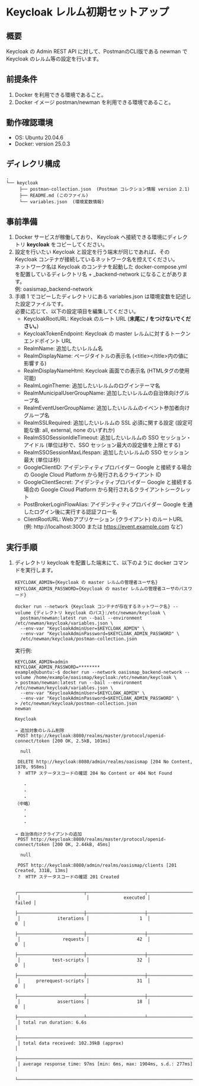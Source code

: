 # Keycloak レルム初期セットアップ

## 概要
Keycloak の Admin REST API に対して、PostmanのCLI版である newman で Keycloak のレルム等の設定を行います。

## 前提条件
1. Docker を利用できる環境であること。
1. Docker イメージ postman/newman を利用できる環境であること。

## 動作確認環境
- OS: Ubuntu 20.04.6
- Docker: version 25.0.3

## ディレクリ構成
```
.
└── keycloak
     ├── postman-collection.json  (Postman コレクション情報 version 2.1)
     ├── README.md (このファイル)
     └── variables.json  (環境変数情報)
```

## 事前準備
1. Docker サービスが稼働しており、 Keycloak へ接続できる環境にディレクトリ **keycloak** をコピーしてください。
1. 設定を行いたい Keycloak と設定を行う端末が同じであれば、その Keycloak コンテナが接続しているネットワーク名を控えてください。  
   ネットワーク名は Keycloak のコンテナを起動した docker-compose.yml を配置しているディレクトリ名 + _backend-network になることがあります。  
   例: oasismap_backend-network
1. 手順 1 でコピーしたディレクトリにある variables.json は環境変数を記述した設定ファイルです。  
   必要に応じて、以下の設定項目を編集してください。
   - KeycloakRootURL: Keycloak のルート URL (**末尾に / をつけないでください。**)
   - KeycloakTokenEndpoint: Keycloak の master レルムに対するトークンエンドポイント URL
   - RealmName: 追加したいレルム名
   - RealmDisplayName: ページタイトルの表示名 (&lt;title&gt;&lt;/title&gt;内の値に影響する)
   - RealmDisplayNameHtml: Keycloak 画面での表示名 (HTMLタグの使用可能)
   - RealmLoginTheme: 追加したいレルムのログインテーマ名
   - RealmMunicipalUserGroupName: 追加したいレルムの自治体向けグループ名
   - RealmEventUserGroupName: 追加したいレルムのイベント参加者向けグループ名
   - RealmSSLRequired: 追加したいレルムの SSL 必須に関する設定 (設定可能な値: all, external, none のいずれか)
   - RealmSSOSessionIdleTimeout: 追加したいレルムの SSO セッション・アイドル  (単位は秒で、SSO セッション最大の設定値を上限とする)
   - RealmSSOSessionMaxLifespan: 追加したいレルムの SSO セッション最大  (単位は秒)
   - GoogleClientID: アイデンティティプロバイダー Google と接続する場合の Google Cloud Platform から発行されるクライアント ID
   - GoogleClientSecret: アイデンティティプロバイダー Google と接続する場合の Google Cloud Platform から発行されるクライアントシークレット
   - PostBrokerLoginFlowAlias: アイデンティティプロバイダー Google を通したログイン後に実行する認証フロー名
   - ClientRootURL: Webアプリケーション (クライアント) のルートURL (例: http://localhost:3000 または https://event.example.com など)

## 実行手順
1. ディレクトリ keycloak を配置した端末にて、以下のように docker コマンドを実行します。  

   ```
   KEYCLOAK_ADMIN={Keycloak の master レルムの管理者ユーザ名}
   KEYCLOAK_ADMIN_PASSWORD={Keycloak の master レルムの管理者ユーザのパスワード}

   docker run --network {Keycloak コンテナが存在するネットワーク名} --volume {ディレクトリ keycloak のパス}:/etc/newman/keycloak \
     postman/newman:latest run --bail --environment /etc/newman/keycloak/variables.json \
     --env-var "KeycloakAdminUser=$KEYCLOAK_ADMIN" \
     --env-var "KeycloakAdminPassword=$KEYCLOAK_ADMIN_PASSWORD" \
     /etc/newman/keycloak/postman-collection.json
   ```

   実行例:
   ```
   KEYCLOAK_ADMIN=admin
   KEYCLOAK_ADMIN_PASSWORD=********
   example@ubuntu:~$ docker run --network oasismap_backend-network --volume /home/example/oasismap/keycloak:/etc/newman/keycloak \
   > postman/newman:latest run --bail --environment /etc/newman/keycloak/variables.json \
     --env-var "KeycloakAdminUser=$KEYCLOAK_ADMIN" \
     --env-var "KeycloakAdminPassword=$KEYCLOAK_ADMIN_PASSWORD" \
   > /etc/newman/keycloak/postman-collection.json
   newman

   Keycloak

   → 追加対象のレルム削除
    POST http://keycloak:8080/realms/master/protocol/openid-connect/token [200 OK, 2.5kB, 101ms]

     null

    DELETE http://keycloak:8080/admin/realms/oasismap [204 No Content, 187B, 958ms]
    ?  HTTP ステータスコードの確認 204 No Content or 404 Not Found

      ・
      ・
      ・
   （中略）
      ・
      ・
      ・

   → 自治体向けクライアントの追加
    POST http://keycloak:8080/realms/master/protocol/openid-connect/token [200 OK, 2.44kB, 45ms]

     null

    POST http://keycloak:8080/admin/realms/oasismap/clients [201 Created, 331B, 13ms]
    ?  HTTP ステータスコードの確認 201 Created

    ┌─────────────────────────┬──────────────────────┬───────────────────┐
    │                         │             executed │            failed │
    ├─────────────────────────┼──────────────────────┼───────────────────┤
    │              iterations │                   1  │                0  │
    ├─────────────────────────┼──────────────────────┼───────────────────┤
    │                requests │                  42  │                0  │
    ├─────────────────────────┼──────────────────────┼───────────────────┤
    │            test-scripts │                  32  │                0  │
    ├─────────────────────────┼──────────────────────┼───────────────────┤
    │      prerequest-scripts │                  31  │                0  │
    ├─────────────────────────┼──────────────────────┼───────────────────┤
    │              assertions │                  18  │                0  │
    ├─────────────────────────┴──────────────────────┴───────────────────┤
    │ total run duration: 6.6s                                           │
    ├────────────────────────────────────────────────────────────────────┤
    │ total data received: 102.39kB (approx)                             │
    ├────────────────────────────────────────────────────────────────────┤
    │ average response time: 97ms [min: 6ms, max: 1904ms, s.d.: 277ms]   │
    └────────────────────────────────────────────────────────────────────┘
    ```
